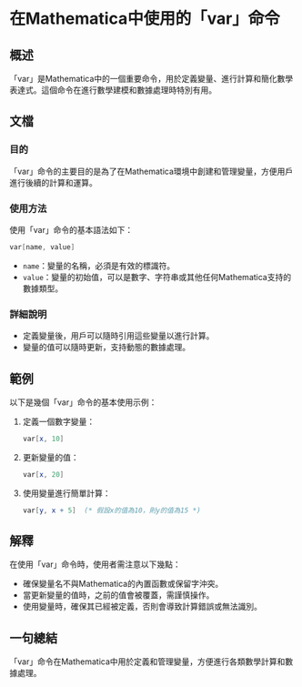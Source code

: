 <!--
Meta Description: # 在Mathematica中使用的「var」命令 ## 概述 「var」是Mathematica中的一個重要命令，用於定義變量、進行計算和簡化數學表達式。這個命令在進行數學建模和數據處理時特別有用。 ## 文檔 ### 目的 「var」命令的主要目的是為了在Mathematica環境中創建和管理變...
Meta Keywords: var, mathematica, name, value, 在mathematica中使用的
-->

# 在Mathematica中使用的「var」命令

## 概述
「var」是Mathematica中的一個重要命令，用於定義變量、進行計算和簡化數學表達式。這個命令在進行數學建模和數據處理時特別有用。

## 文檔
### 目的
「var」命令的主要目的是為了在Mathematica環境中創建和管理變量，方便用戶進行後續的計算和運算。

### 使用方法
使用「var」命令的基本語法如下：
```mathematica
var[name, value]
```
- `name`：變量的名稱，必須是有效的標識符。
- `value`：變量的初始值，可以是數字、字符串或其他任何Mathematica支持的數據類型。

### 詳細說明
- 定義變量後，用戶可以隨時引用這些變量以進行計算。
- 變量的值可以隨時更新，支持動態的數據處理。

## 範例
以下是幾個「var」命令的基本使用示例：

1. 定義一個數字變量：
   ```mathematica
   var[x, 10]
   ```

2. 更新變量的值：
   ```mathematica
   var[x, 20]
   ```

3. 使用變量進行簡單計算：
   ```mathematica
   var[y, x + 5]  (* 假設x的值為10，則y的值為15 *)
   ```

## 解釋
在使用「var」命令時，使用者需注意以下幾點：
- 確保變量名不與Mathematica的內置函數或保留字沖突。
- 當更新變量的值時，之前的值會被覆蓋，需謹慎操作。
- 使用變量時，確保其已經被定義，否則會導致計算錯誤或無法識別。

## 一句總結
「var」命令在Mathematica中用於定義和管理變量，方便進行各類數學計算和數據處理。